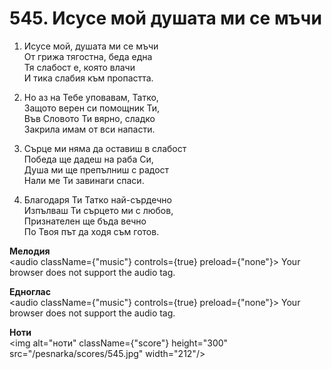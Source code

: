 # 545. Исусе мой душата ми се мъчи

1. Исусе мой, душата ми се мъчи  
От грижа тягостна, беда една  
Тя слабост е, която влачи  
И тика слабия към пропастта.  

2. Но аз на Тебе уповавам, Татко,  
Защото верен си помощник Ти,  
Във Словото Ти вярно, сладко  
Закрила имам от вси напасти.  

3. Сърце ми няма да оставиш в слабост  
Победа ще дадеш на раба Си,  
Душа ми ще препълниш с радост  
Нали ме Ти завинаги спаси.  

4. Благодаря Ти Татко най-сърдечно  
Изпълваш Ти сърцето ми с любов,  
Признателен ще бъда вечно  
По Твоя път да ходя съм готов.

**Мелодия**  
<audio className={"music"} controls={true} preload={"none"}>
    <source src="/pesnarka/mp3/545.mp3" type="audio/mpeg"/>
    Your browser does not support the audio tag.
</audio>

**Едноглас**  
<audio className={"music"} controls={true} preload={"none"}>
    <source src="/pesnarka/transp/545.mp3" type="audio/mpeg"/>
    Your browser does not support the audio tag.
</audio>

**Ноти**  
<img alt="ноти" className={"score"} height="300" src="/pesnarka/scores/545.jpg" width="212"/>

